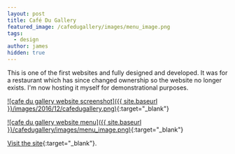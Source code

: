 ```yaml
---
layout: post
title: Café Du Gallery
featured_image: /cafedugallery/images/menu_image.png
tags:
  - design
author: james
hidden: true
---
```


This is one of the first websites and fully designed and developed. It was for a restaurant which has since changed ownership so the website no longer exists. I'm now hosting it myself for demonstrational purposes.

[![cafe du gallery website screenshot]({{ site.baseurl }}/images/2016/12/cafedugallery.png)](../cafedugallery/){:target="_blank"}

[![cafe du gallery website menu]({{ site.baseurl }}/cafedugallery/images/menu_image.png)](../cafedugallery/){:target="_blank"}

[Visit the site](../cafedugallery/){:target="_blank"}.
